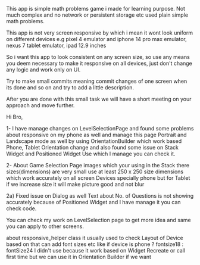 This app is simple math problems game i made for learning purpose.
Not much complex and no network or persistent storage etc used plain simple math problems.

This app is not very screen responsive by which i mean it wont look uniform on different devices
e.g pixel 4 emulator and iphone 14 pro max emulator, nexus 7 tablet emulator, ipad 12.9 inches

So i want this app to look consistent on any screen size, so use any means you deem necessary to make it responsive on all devices, just don't change any logic and work only on UI.

Try to make small commits meaning commit changes of one screen when its done and so on and try to add a little description.

After you are done with this small task we will have a short meeting on your approach and move further.

Hi Bro,

1- I have manage changes on LevelSelectionPage and found some problems about responsive on my phone as well and manage this 
page Portrait and Landscape mode as well by using OrientationBuilder which work based Phone, Tablet Orientation
change and also found some issue on Stack Widget and Positioned Widget Use which I manage you can check it.

2- About Game Selection Page images which your using in the Stack there sizes(dimensions) are very small use at least
250 x 250 size dimensions which work accurately on all screen Devices specially phone but for Tablet if we increase
size it will make picture good and not blur

2a) Fixed issue on Dialog as well Text about No. of Questions is not showing accurately because of Positioned 
Widget and I have manage it you can check code.

You can check my work on LevelSelection page to get more idea and same you can apply to other screens.

about responsive_helper class it usually used to check Layout of Device based on that can add font sizes etc
like if device is phone ? fontsize18 : fontSize24 I didn't use because it work based on Widget Recreate or call
first time but we can use it in Orientation Builder if we want 